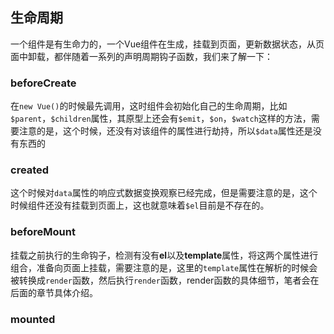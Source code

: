 ## 生命周期

一个组件是有生命力的，一个Vue组件在生成，挂载到页面，更新数据状态，从页面中卸载，都伴随着一系列的声明周期钩子函数，我们来了解一下：

### beforeCreate

在`new Vue()`的时候最先调用，这时组件会初始化自己的生命周期，比如`$parent`，`$children`属性，其原型上还会有`$emit`，`$on`，`$watch`这样的方法，需要注意的是，这个时候，还没有对该组件的属性进行劫持，所以`$data`属性还是没有东西的

### created

这个时候对`data`属性的响应式数据变换观察已经完成，但是需要注意的是，这个时候组件还没有挂载到页面上，这也就意味着`$el`目前是不存在的。

### beforeMount

挂载之前执行的生命钩子，检测有没有<strong>el</strong>以及<strong>template</strong>属性，将这两个属性进行组合，准备向页面上挂载，需要注意的是，这里的`template`属性在解析的时候会被转换成`render`函数，然后执行`render`函数，render函数的具体细节，笔者会在后面的章节具体介绍。

### mounted

